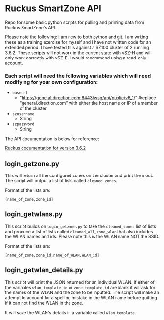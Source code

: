 # Ruckus SmartZone API

Repo for some basic python scripts for pulling and printing data from Ruckus SmartZone's API.

Please note the following:
I am new to both python and git. I am writing these as a training exercise for myself and I have not written code for an extended period.
I have tested this against a SZ100 cluster of 2 running 3.6.2. These scripts will not work in the current state with vSZ-H and will only work correctly with vSZ-E. I would recommend using a read-only account.

### Each script will need the following variables which will need modifying for your own configuration:

* `baseurl`
    * "https://general.direction.com:8443/wsg/api/public/v6_1/" #replace "general.direction.com" with either the host name or IP of a member of the cluster
* `szusername`
    * String
* `szpassword`
    * String

The API documentation is below for reference:

[Ruckus documentation for version 3.6.2](http://docs.ruckuswireless.com/smartzone/3.6.2/sz100-public-api-reference-guide-3-6-2.html)

## login_getzone.py

This will return all the configured zones on the cluster and print them out. The script will output a list of lists called `cleaned_zones`.

Format of the lists are:

`[name_of_zone,zone_id]`

## login_getwlans.py

This script builds on `login_getzone.py` to take the `cleaned_zones` list of lists and produce a list of lists called `cleaned_all_zone_wlan` that also includes the WLAN names and ids. Please note this is the WLAN name NOT the SSID.

Format of the lists are:

`[name_of_zone,zone_id,name_of_WLAN,WLAN_id]`

## login_getwlan_details.py

This script will print the JSON returned for an individual WLAN. If either of the variables `wlan_template_id` or `zone_template_id` are blank it will ask for the names of the WLAN and the zone to be inputted. The script will make an attempt to account for a spelling mistake in the WLAN name before quitting if it can not find the WLAN in the zone.

It will save the WLAN's details in a variable called `wlan_template`.
